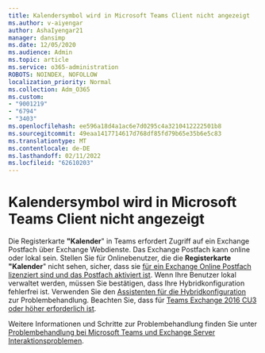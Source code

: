 ```yaml
---
title: Kalendersymbol wird in Microsoft Teams Client nicht angezeigt
ms.author: v-aiyengar
author: AshaIyengar21
manager: dansimp
ms.date: 12/05/2020
ms.audience: Admin
ms.topic: article
ms.service: o365-administration
ROBOTS: NOINDEX, NOFOLLOW
localization_priority: Normal
ms.collection: Adm_O365
ms.custom:
- "9001219"
- "6794"
- "3403"
ms.openlocfilehash: ee596a18d4a1ac6e7d0295c4a3210412222501b8
ms.sourcegitcommit: 49eaa1417714617d768df85fd79b65e35b6e5c83
ms.translationtype: MT
ms.contentlocale: de-DE
ms.lasthandoff: 02/11/2022
ms.locfileid: "62610203"
---
```

# <a name="calendar-icon-isnt-showing-in-microsoft-teams-client"></a>Kalendersymbol wird in Microsoft Teams Client nicht angezeigt

Die Registerkarte **"Kalender**" in Teams erfordert Zugriff auf ein Exchange Postfach über Exchange Webdienste. Das Exchange Postfach kann online oder lokal sein. Stellen Sie für Onlinebenutzer, die die **Registerkarte "Kalender**" nicht sehen, sicher, dass sie [für ein Exchange Online Postfach lizenziert sind und das Postfach aktiviert ist](https://docs.microsoft.com/exchange/recipients-in-exchange-online/create-user-mailboxes). Wenn Ihre Benutzer lokal verwaltet werden, müssen Sie bestätigen, dass Ihre Hybridkonfiguration fehlerfrei ist. Verwenden Sie den [Assistenten für die Hybridkonfiguration](https://docs.microsoft.com/exchange/hybrid-deployment/hybrid-agent) zur Problembehandlung. Beachten Sie, dass für [Teams Exchange 2016 CU3 oder höher erforderlich ist](https://docs.microsoft.com/microsoftteams/exchange-teams-interact).

Weitere Informationen und Schritte zur Problembehandlung finden Sie unter [Problembehandlung bei Microsoft Teams und Exchange Server Interaktionsproblemen](https://docs.microsoft.com/microsoftteams/troubleshoot/known-issues/teams-exchange-interaction-issue).
